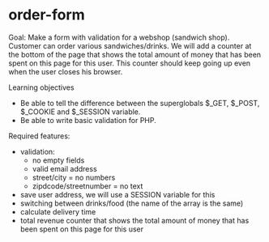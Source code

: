# order-form

Goal:
Make a form with validation for a webshop (sandwich shop). Customer can order various sandwiches/drinks.
We will add a counter at the bottom of the page that shows the total amount of money that has been spent on this page for this user. This counter should keep going up even when the user closes his browser.

Learning objectives
- Be able to tell the difference between the superglobals $_GET, $_POST, $_COOKIE and $_SESSION variable.
- Be able to write basic validation for PHP.

Required features:
- validation:
    - no empty fields
    - valid email address
    - street/city = no numbers
    - zipdcode/streetnumber = no text
- save user address, we will use a SESSION variable for this 
- switching between drinks/food (the name of the array is the same)
- calculate delivery time
- total revenue counter that shows the total amount of money that has been spent on this page for this user
